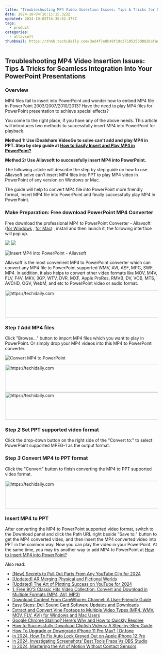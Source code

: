 ```yaml
---
title: "Troubleshooting MP4 Video Insertion Issues: Tips & Tricks for Seamless Integration Into Your PowerPoint Presentations"
date: 2024-10-04T16:15:15.323Z
updated: 2024-10-08T16:38:52.375Z
tags:
  - product
categories:
  - allavsoft
thumbnail: https://thmb.techidaily.com/3ad4f7e8b48f19c37105255d0826afad52f6608bef33c5c37cef1bfce8aa66b0.jpeg
---
```


## Troubleshooting MP4 Video Insertion Issues: Tips & Tricks for Seamless Integration Into Your PowerPoint Presentations

### Overview

MP4 files fail to insert into PowerPoint and wonder how to embed MP4 file in PowerPoint 2003/2007/2010/2013? Have the need to play MP4 files for PowerPoint presentation to achieve special effects?

You come to the right place, if you have any of the above needs. This article will introduces two methods to successfully insert MP4 into PowerPoint for playback.

**Method 1: Use iDealshare VideoGo to solve can't add and play MP4 in PPT. Step by step guide at [How to Easily Insert and Play MP4 in PowerPoint?](https://www.idealshare.net/video-converter/mp4-in-powerpoint.html)**

**Method 2: Use Allavsoft to successfully insert MP4 into PowerPoint.**

The following article will describe the step by step guide on how to use Allavsoft solve can't insert MP4 files into PPT to play MP4 video in PowerPoint of any version on Windows or Mac.

The guide will help to convert MP4 file into PowerPoint more friendly format, insert MP4 file into PowerPoint and finally successfully play MP4 in PowerPoint.

### Make Preparation: Free download PowerPoint MP4 Converter

Free download the professional MP4 to PowerPoint Converter - Allavsoft ([for Windows](https://tools.techidaily.com/allavsoft/products/) , [for Mac](https://tools.techidaily.com/allavsoft/products/)) , install and then launch it, the following interface will pop up.

[![](https://www.allavsoft.com/how-to/../images/how-to/free-download-win.jpg)](https://tools.techidaily.com/allavsoft/products/) [![](https://www.allavsoft.com/how-to/../images/how-to/free-download-mac.jpg)](https://tools.techidaily.com/allavsoft/products/)

![Insert MP4 into PowerPoint - Allavsoft](https://www.allavsoft.com/how-to/../images/how-to/allavsoft-converter/screen-shot-600.jpg)

Allavsoft is the most convenient MP4 to PowerPoint converter which can convert any MP4 file to PowerPoint supported WMV, AVI, ASF, MPG, SWF, MP4\. In addition, it also helps to convert other video formats like MOV, M4V, FLV, F4V, MKV, 3GP, WTV, DVR, MXF, Apple ProRes, RMVB, DV, VOB, MTS, AVCHD, OGV, WebM, and etc to PowerPoint video or audio format.

<!-- affiliate ads begin -->
<a href="https://appsumo.8odi.net/c/5597632/2144273/7443" target="_top" id="2144273">
  <img src="//a.impactradius-go.com/display-ad/7443-2144273" border="0" alt="https://techidaily.com" width="728" height="90"/>
</a>
<img height="0" width="0" src="https://appsumo.8odi.net/i/5597632/2144273/7443" style="position:absolute;visibility:hidden;" border="0" />
<!-- affiliate ads end -->

### Step _1_ Add MP4 files

Click "Browse..." button to import MP4 files which you want to play in PowerPoint. Or simply drop your MP4 videos into this MP4 to PowerPoint converter.

![Convert MP4 to PowerPoint](https://www.allavsoft.com/how-to/../images/how-to/insert-mp4-into-powerpoint/convert-mp4-to-powperpoint.jpg)

<!-- affiliate ads begin -->
<a href="https://ephamedtechinc.pxf.io/c/5597632/2136626/26400" target="_top" id="2136626">
  <img src="//a.impactradius-go.com/display-ad/26400-2136626" border="0" alt="https://techidaily.com" width="728" height="90"/>
</a>
<img height="0" width="0" src="https://ephamedtechinc.pxf.io/i/5597632/2136626/26400" style="position:absolute;visibility:hidden;" border="0" />
<!-- affiliate ads end -->

<!-- affiliate ads begin -->
<a href="https://zebaoaffiliateprogram.pxf.io/c/5597632/2137976/21526" target="_top" id="2137976">
  <img src="//a.impactradius-go.com/display-ad/21526-2137976" border="0" alt="https://techidaily.com" width="728" height="90"/>
</a>
<img height="0" width="0" src="https://zebaoaffiliateprogram.pxf.io/i/5597632/2137976/21526" style="position:absolute;visibility:hidden;" border="0" />
<!-- affiliate ads end -->

### Step _2_ Set PPT supported video format

Click the drop-down button on the right side of the "Convert to:" to select PowerPoint supported MPEG-1 as the output format.

### Step _3_ Convert MP4 to PPT format

Click the "Convert" button to finish converting the MP4 to PPT supported video format.

<!-- affiliate ads begin -->
<a href="https://appsumo.8odi.net/c/5597632/2082533/7443" target="_top" id="2082533">
  <img src="//a.impactradius-go.com/display-ad/7443-2082533" border="0" alt="https://techidaily.com" width="728" height="90"/>
</a>
<img height="0" width="0" src="https://appsumo.8odi.net/i/5597632/2082533/7443" style="position:absolute;visibility:hidden;" border="0" />
<!-- affiliate ads end -->

### Insert MP4 to PPT

After converting the MP4 to PowerPoint supported video format, switch to the Download panel and click the Path URL right beside "Save to:" button to get the MP4 converted video, and then insert the MP4 converted video into PPT in the common way. Now you can play the video in your PowerPoint. At the same time, you may try another way to add MP4 to PowerPoint at [How to Insert MP4 into PowerPoint?](https://www.idealshare.net/video-converter/mp4-in-powerpoint.html)

<ins class="adsbygoogle"
     style="display:block"
     data-ad-format="autorelaxed"
     data-ad-client="ca-pub-7571918770474297"
     data-ad-slot="1223367746"></ins>

<ins class="adsbygoogle"
     style="display:block"
     data-ad-client="ca-pub-7571918770474297"
     data-ad-slot="8358498916"
     data-ad-format="auto"
     data-full-width-responsive="true"></ins>

<span class="atpl-alsoreadstyle">Also read:</span>
<div><ul>
<li><a href="https://youtube-data.techidaily.com/ecrets-to-pull-out-parts-from-any-youtube-clip-for-2024/"><u>[New] Secrets to Pull Out Parts From Any YouTube Clip for 2024</u></a></li>
<li><a href="https://extra-tips.techidaily.com/updated-ar-merging-physical-and-fictional-worlds/"><u>[Updated] AR Merging Physical and Fictional Worlds</u></a></li>
<li><a href="https://youtube-blog.techidaily.com/ed-the-art-of-plotting-success-on-youtube-for-2024/"><u>[Updated] The Art of Plotting Success on YouTube for 2024</u></a></li>
<li><a href="https://win-wonderful.techidaily.com/1-free-80s-classic-hits-video-collection-convert-and-download-in-multiple-formats-mp4-avi-mp3/"><u>1. Free 80'S Classic Hits Video Collection: Convert and Download in Multiple Formats (MP4, AVI, MP3)</u></a></li>
<li><a href="https://win-wonderful.techidaily.com/download-content-from-camwhores-channel-a-user-friendly-guide/"><u>Download Content From CamWhores Channel: A User-Friendly Guide</u></a></li>
<li><a href="https://driver-download.techidaily.com/easy-steps-dell-sound-card-software-updates-and-downloads/"><u>Easy Steps: Dell Sound Card Software Updates and Downloads</u></a></li>
<li><a href="https://win-wonderful.techidaily.com/extract-and-convert-vine-footage-to-multiple-video-types-mp4-wmv-mov-flv-avi-for-windows-and-mac-users/"><u>Extract and Convert Vine Footage to Multiple Video Types (MP4, WMV, MOV, FLV, AVI) for Windows and Mac Users</u></a></li>
<li><a href="https://common-error.techidaily.com/google-chrome-stalling-heres-why-and-how-to-quickly-resolve/"><u>Google Chrome Stalling? Here's Why and How to Quickly Resolve</u></a></li>
<li><a href="https://win-wonderful.techidaily.com/how-to-successfully-download-clipfish-videos-a-step-by-step-guide/"><u>How to Successfully Download Clipfish Videos: A Step-by-Step Guide</u></a></li>
<li><a href="https://review-topics.techidaily.com/how-to-upgrade-or-downgrade-iphone-11-pro-max-drfone-by-drfone-ios-system-repair-ios-system-repair/"><u>How To Upgrade or Downgrade iPhone 11 Pro Max? | Dr.fone</u></a></li>
<li><a href="https://ios-unlock.techidaily.com/in-2024-how-to-fix-auto-lock-greyed-out-on-apple-iphone-12-pro-by-drfone-ios/"><u>In 2024, How To Fix Auto Lock Greyed Out on Apple iPhone 12 Pro</u></a></li>
<li><a href="https://screen-mirroring-recording.techidaily.com/in-2024-investigating-screenshots-best-tools-fraps-vs-obs-studio/"><u>In 2024, Investigating Screenshots’ Best Tools Fraps Vs OBS Studio</u></a></li>
<li><a href="https://extra-approaches.techidaily.com/in-2024-mastering-the-art-of-motion-without-contact-sensors/"><u>In 2024, Mastering the Art of Motion Without Contact Sensors</u></a></li>
</ul></div>

